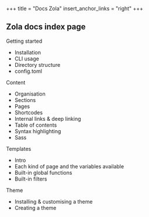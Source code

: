 +++
title = "Docs Zola"
insert_anchor_links = "right"
+++

## Zola docs index page

Getting started
 - Installation
 - CLI usage
 - Directory structure
 - config.toml
 
Content
 - Organisation
 - Sections
 - Pages
 - Shortcodes
 - Internal links & deep linking
 - Table of contents
 - Syntax highlighting
 - Sass
 
Templates
 - Intro
 - Each kind of page and the variables available
 - Built-in global functions
 - Built-in filters

Theme
 - Installing & customising a theme
 - Creating a theme
